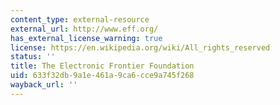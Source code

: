 ```yaml
---
content_type: external-resource
external_url: http://www.eff.org/
has_external_license_warning: true
license: https://en.wikipedia.org/wiki/All_rights_reserved
status: ''
title: The Electronic Frontier Foundation
uid: 633f32db-9a1e-461a-9ca6-cce9a745f268
wayback_url: ''
---
```

